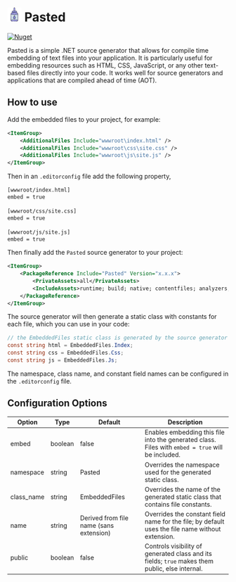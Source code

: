 <!-- markdownlint-disable MD013 -->

# ![Pasted](https://raw.githubusercontent.com/bmazzarol/Pasted/main/glue-small-icon.png) Pasted

<!-- markdownlint-enable MD013 -->

[![Nuget](https://img.shields.io/nuget/v/Pasted)](https://www.nuget.org/packages/pasted/)

Pasted is a simple .NET source generator that allows for compile time embedding
of text files into your application. It is particularly useful for embedding
resources such as HTML, CSS, JavaScript, or any other text-based files directly
into your code. It works well for source generators and applications
that are compiled ahead of time (AOT).

## How to use

Add the embedded files to your project, for example:

```xml
<ItemGroup>
    <AdditionalFiles Include="wwwroot\index.html" />
    <AdditionalFiles Include="wwwroot\css\site.css" />
    <AdditionalFiles Include="wwwroot\js\site.js" />
</ItemGroup>
```

Then in an `.editorconfig` file add the following property,

```editorconfig
[wwwroot/index.html]
embed = true

[wwwroot/css/site.css]
embed = true

[wwwroot/js/site.js]
embed = true
```

Then finally add the `Pasted` source generator to your project:

```xml
<ItemGroup>
    <PackageReference Include="Pasted" Version="x.x.x">
        <PrivateAssets>all</PrivateAssets>
        <IncludeAssets>runtime; build; native; contentfiles; analyzers; buildtransitive</IncludeAssets>
    </PackageReference>
</ItemGroup>
```

The source generator will then generate a static class with constants for each
file, which you can use in your code:

```csharp
// the EmbeddedFiles static class is generated by the source generator
const string html = EmbeddedFiles.Index;
const string css = EmbeddedFiles.Css;
const string js = EmbeddedFiles.Js;
```

The namespace, class name, and constant field names can be configured in the
`.editorconfig` file.

## Configuration Options

<!-- markdownlint-disable MD013 -->
| Option     | Type    | Default                                 | Description                                                                                       |
|------------|---------|-----------------------------------------|---------------------------------------------------------------------------------------------------|
| embed      | boolean | false                                   | Enables embedding this file into the generated class. Files with `embed = true` will be included. |
| namespace  | string  | Pasted                                  | Overrides the namespace used for the generated static class.                                      |
| class_name | string  | EmbeddedFiles                           | Overrides the name of the generated static class that contains file constants.                    |
| name       | string  | Derived from file name (sans extension) | Overrides the constant field name for the file; by default uses the file name without extension.  |
| public     | boolean | false                                   | Controls visibility of generated class and its fields; `true` makes them public, else internal.   |
